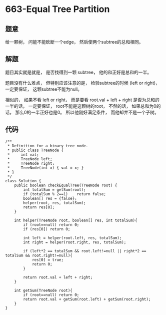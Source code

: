 # 663-Equal Tree Partition

## 题意
给一颗树， 问能不能砍断一个edge， 然后使两个subtree的总和相同。

## 解题
题目其实就是就是， 是否找得到一颗 subtree， 他的和正好是总和的一半。

题目没有什么难点， 但特别应该注意的是， 检验subtree的时候 (left or right)， 一定要保证， 这颗subtree不能为null。

相似的， 如果不看 left or right， 而是要看 root.val + left + right 是否为总和的一半的话， 一定要保证， root不能是这颗树的root， 不然的话， 如果总和为0的话， 那么0的一半正好也是0。 所以他刚好满足条件， 而他却并不是一个子树。

## 代码
```
/**
 * Definition for a binary tree node.
 * public class TreeNode {
 *     int val;
 *     TreeNode left;
 *     TreeNode right;
 *     TreeNode(int x) { val = x; }
 * }
 */
class Solution {
    public boolean checkEqualTree(TreeNode root) {
        int totalSum = getSum(root);
        if (totalSum % 2==1)    return false;
        boolean[] res = {false};
        helper(root, res, totalSum);
        return res[0];
    }
    
    int helper(TreeNode root, boolean[] res, int totalSum){
        if (root==null) return 0;
        if (res[0]) return 0;
        
        int left = helper(root.left, res, totalSum);
        int right = helper(root.right, res, totalSum);
        
        if (left*2 == totalSum && root.left!=null || right*2 == totalSum && root.right!=null){
            res[0] = true;
            return 0;
        }
        
        return root.val + left + right;
    }
    
    int getSum(TreeNode root){
        if (root==null) return 0;
        return root.val + getSum(root.left) + getSum(root.right);
    }
}
```